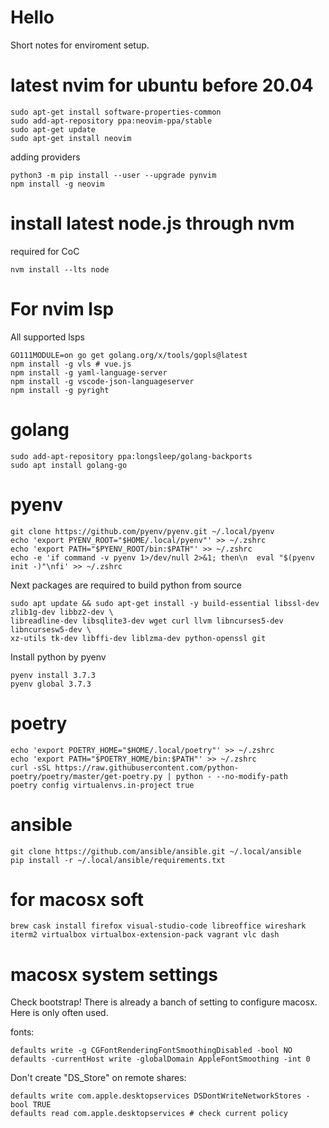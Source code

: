 # Hello
Short notes for enviroment setup.

# latest nvim for ubuntu before 20.04
```
sudo apt-get install software-properties-common
sudo add-apt-repository ppa:neovim-ppa/stable
sudo apt-get update
sudo apt-get install neovim
```
adding providers
```
python3 -m pip install --user --upgrade pynvim
npm install -g neovim
```

# install latest node.js through nvm
required for CoC
```
nvm install --lts node
```

# For nvim lsp
All supported lsps
```
GO111MODULE=on go get golang.org/x/tools/gopls@latest
npm install -g vls # vue.js
npm install -g yaml-language-server
npm install -g vscode-json-languageserver
npm install -g pyright
```

# golang
```
sudo add-apt-repository ppa:longsleep/golang-backports
sudo apt install golang-go
```

# pyenv
```
git clone https://github.com/pyenv/pyenv.git ~/.local/pyenv
echo 'export PYENV_ROOT="$HOME/.local/pyenv"' >> ~/.zshrc
echo 'export PATH="$PYENV_ROOT/bin:$PATH"' >> ~/.zshrc
echo -e 'if command -v pyenv 1>/dev/null 2>&1; then\n  eval "$(pyenv init -)"\nfi' >> ~/.zshrc
```

Next packages are required to build python from source
```
sudo apt update && sudo apt-get install -y build-essential libssl-dev zlib1g-dev libbz2-dev \
libreadline-dev libsqlite3-dev wget curl llvm libncurses5-dev libncursesw5-dev \
xz-utils tk-dev libffi-dev liblzma-dev python-openssl git
```

Install python by pyenv
```
pyenv install 3.7.3
pyenv global 3.7.3
```

# poetry
```
echo 'export POETRY_HOME="$HOME/.local/poetry"' >> ~/.zshrc
echo 'export PATH="$POETRY_HOME/bin:$PATH"' >> ~/.zshrc
curl -sSL https://raw.githubusercontent.com/python-poetry/poetry/master/get-poetry.py | python - --no-modify-path
poetry config virtualenvs.in-project true
```

# ansible
```
git clone https://github.com/ansible/ansible.git ~/.local/ansible
pip install -r ~/.local/ansible/requirements.txt
```


# for macosx soft
```
brew cask install firefox visual-studio-code libreoffice wireshark iterm2 virtualbox virtualbox-extension-pack vagrant vlc dash
```

# macosx system settings
Check bootstrap! There is already a banch of setting to configure macosx. Here is only often used.

fonts:
```
defaults write -g CGFontRenderingFontSmoothingDisabled -bool NO
defaults -currentHost write -globalDomain AppleFontSmoothing -int 0
```

Don't create "DS_Store" on remote shares:
```
defaults write com.apple.desktopservices DSDontWriteNetworkStores -bool TRUE
defaults read com.apple.desktopservices # check current policy
```

